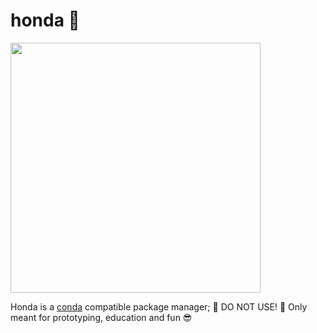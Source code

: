 # honda 🚗

<img width="400" height="auto" src="https://s3.eu-central-1.amazonaws.com/travishathaway.com/honda_cropped.png" />

Honda is a [conda](https://github.com/conda/conda) compatible package manager;  🚧 DO NOT USE! 🚧 Only meant for prototyping, education and fun 😎
